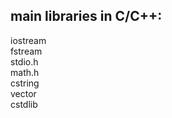 ## main libraries in C/C++:

iostream  <br>
fstream  <br>
stdio.h  <br>
math.h <br>
cstring <br>
vector <br>
cstdlib <br>
